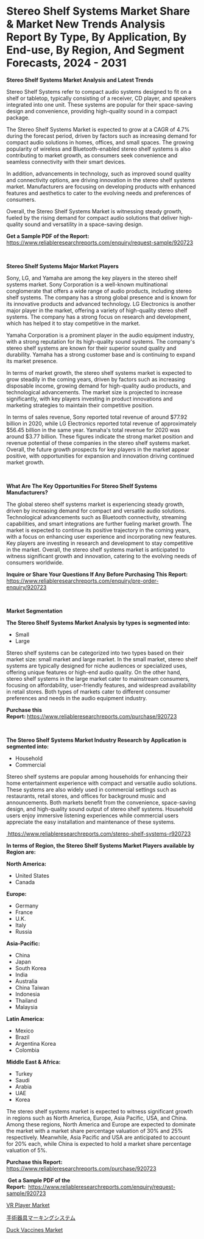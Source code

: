 <p><h1>Stereo Shelf Systems Market Share & Market New Trends Analysis Report By Type, By Application, By End-use, By Region, And Segment Forecasts, 2024 - 2031</h1></p><p><strong>Stereo Shelf Systems Market Analysis and Latest Trends</strong></p>
<p><p>Stereo Shelf Systems refer to compact audio systems designed to fit on a shelf or tabletop, typically consisting of a receiver, CD player, and speakers integrated into one unit. These systems are popular for their space-saving design and convenience, providing high-quality sound in a compact package.</p><p>The Stereo Shelf Systems Market is expected to grow at a CAGR of 4.7% during the forecast period, driven by factors such as increasing demand for compact audio solutions in homes, offices, and small spaces. The growing popularity of wireless and Bluetooth-enabled stereo shelf systems is also contributing to market growth, as consumers seek convenience and seamless connectivity with their smart devices.</p><p>In addition, advancements in technology, such as improved sound quality and connectivity options, are driving innovation in the stereo shelf systems market. Manufacturers are focusing on developing products with enhanced features and aesthetics to cater to the evolving needs and preferences of consumers.</p><p>Overall, the Stereo Shelf Systems Market is witnessing steady growth, fueled by the rising demand for compact audio solutions that deliver high-quality sound and versatility in a space-saving design.</p></p>
<p><strong>Get a Sample PDF of the Report:&nbsp;</strong> <a href="https://www.reliableresearchreports.com/enquiry/request-sample/920723">https://www.reliableresearchreports.com/enquiry/request-sample/920723</a></p>
<p>&nbsp;</p>
<p><strong>Stereo Shelf Systems Major Market Players</strong></p>
<p><p>Sony, LG, and Yamaha are among the key players in the stereo shelf systems market. Sony Corporation is a well-known multinational conglomerate that offers a wide range of audio products, including stereo shelf systems. The company has a strong global presence and is known for its innovative products and advanced technology. LG Electronics is another major player in the market, offering a variety of high-quality stereo shelf systems. The company has a strong focus on research and development, which has helped it to stay competitive in the market.</p><p>Yamaha Corporation is a prominent player in the audio equipment industry, with a strong reputation for its high-quality sound systems. The company's stereo shelf systems are known for their superior sound quality and durability. Yamaha has a strong customer base and is continuing to expand its market presence.</p><p>In terms of market growth, the stereo shelf systems market is expected to grow steadily in the coming years, driven by factors such as increasing disposable income, growing demand for high-quality audio products, and technological advancements. The market size is projected to increase significantly, with key players investing in product innovations and marketing strategies to maintain their competitive position.</p><p>In terms of sales revenue, Sony reported total revenue of around $77.92 billion in 2020, while LG Electronics reported total revenue of approximately $56.45 billion in the same year. Yamaha's total revenue for 2020 was around $3.77 billion. These figures indicate the strong market position and revenue potential of these companies in the stereo shelf systems market. Overall, the future growth prospects for key players in the market appear positive, with opportunities for expansion and innovation driving continued market growth.</p></p>
<p>&nbsp;</p>
<p><strong>What Are The Key Opportunities For Stereo Shelf Systems Manufacturers?</strong></p>
<p><p>The global stereo shelf systems market is experiencing steady growth, driven by increasing demand for compact and versatile audio solutions. Technological advancements such as Bluetooth connectivity, streaming capabilities, and smart integrations are further fueling market growth. The market is expected to continue its positive trajectory in the coming years, with a focus on enhancing user experience and incorporating new features. Key players are investing in research and development to stay competitive in the market. Overall, the stereo shelf systems market is anticipated to witness significant growth and innovation, catering to the evolving needs of consumers worldwide.</p></p>
<p><strong>Inquire or Share Your Questions If Any Before Purchasing This Report:</strong> <a href="https://www.reliableresearchreports.com/enquiry/pre-order-enquiry/920723">https://www.reliableresearchreports.com/enquiry/pre-order-enquiry/920723</a></p>
<p>&nbsp;</p>
<p><strong>Market Segmentation</strong></p>
<p><strong>The Stereo Shelf Systems Market Analysis by types is segmented into:</strong></p>
<p><ul><li>Small</li><li>Large</li></ul></p>
<p><p>Stereo shelf systems can be categorized into two types based on their market size: small market and large market. In the small market, stereo shelf systems are typically designed for niche audiences or specialized uses, offering unique features or high-end audio quality. On the other hand, stereo shelf systems in the large market cater to mainstream consumers, focusing on affordability, user-friendly features, and widespread availability in retail stores. Both types of markets cater to different consumer preferences and needs in the audio equipment industry.</p></p>
<p><strong>Purchase this Report:&nbsp;</strong><a href="https://www.reliableresearchreports.com/purchase/920723">https://www.reliableresearchreports.com/purchase/920723</a></p>
<p>&nbsp;</p>
<p><strong>The Stereo Shelf Systems Market Industry Research by Application is segmented into:</strong></p>
<p><ul><li>Household</li><li>Commercial</li></ul></p>
<p><p>Stereo shelf systems are popular among households for enhancing their home entertainment experience with compact and versatile audio solutions. These systems are also widely used in commercial settings such as restaurants, retail stores, and offices for background music and announcements. Both markets benefit from the convenience, space-saving design, and high-quality sound output of stereo shelf systems. Household users enjoy immersive listening experiences while commercial users appreciate the easy installation and maintenance of these systems.</p></p>
<p><a href="https://www.reliableresearchreports.com/stereo-shelf-systems-r920723">&nbsp;https://www.reliableresearchreports.com/stereo-shelf-systems-r920723</a></p>
<p><strong>In terms of Region, the Stereo Shelf Systems Market Players available by Region are:</strong></p>
<p>
    <p> <strong> North America: </strong>
        <ul>
            <li>United States</li>
            <li>Canada</li>
        </ul>
        </p> 
    <p> <strong> Europe: </strong>
        <ul>
            <li>Germany</li>
            <li>France</li>
            <li>U.K.</li>
            <li>Italy</li>
            <li>Russia</li>
        </ul>
        </p> 
    <p> <strong> Asia-Pacific: </strong>
        <ul>
            <li>China</li>
            <li>Japan</li>
            <li>South Korea</li>
            <li>India</li>
            <li>Australia</li>
            <li>China Taiwan</li>
            <li>Indonesia</li>
            <li>Thailand</li>
            <li>Malaysia</li>
        </ul>
        </p> 
    <p> <strong> Latin America: </strong>
        <ul>
            <li>Mexico</li>
            <li>Brazil</li>
            <li>Argentina Korea</li>
            <li>Colombia</li>
        </ul>
        </p> 
    <p> <strong> Middle East & Africa: </strong>
        <ul>
            <li>Turkey</li>
            <li>Saudi</li>
            <li>Arabia</li>
            <li>UAE</li>
            <li>Korea</li>
        </ul>
    </p>
    </p>
<p><p>The stereo shelf systems market is expected to witness significant growth in regions such as North America, Europe, Asia Pacific, USA, and China. Among these regions, North America and Europe are expected to dominate the market with a market share percentage valuation of 30% and 25% respectively. Meanwhile, Asia Pacific and USA are anticipated to account for 20% each, while China is expected to hold a market share percentage valuation of 5%.</p></p>
<p><strong>Purchase this Report: </strong><a href="https://www.reliableresearchreports.com/purchase/920723">https://www.reliableresearchreports.com/purchase/920723</a></p>
<p>&nbsp;<strong>Get a Sample PDF of the Report:&nbsp;&nbsp;</strong><a href="https://www.reliableresearchreports.com/enquiry/request-sample/920723">https://www.reliableresearchreports.com/enquiry/request-sample/920723</a></p>
<p><strong></strong></p>
<p><p><a href="https://www.linkedin.com/pulse/vr-player-market-analysis-sze-forecasted-period-from-elaze">VR Player Market</a></p><p><a href="https://github.com/RaeJenkins1952/Market-Research-Report-List-1/blob/main/591252654720.md">手術器具マーキングシステム</a></p><p><a href="https://www.linkedin.com/pulse/duck-vaccines-market-size-reveals-best-marketing-channels-zv1ve">Duck Vaccines Market</a></p></p>